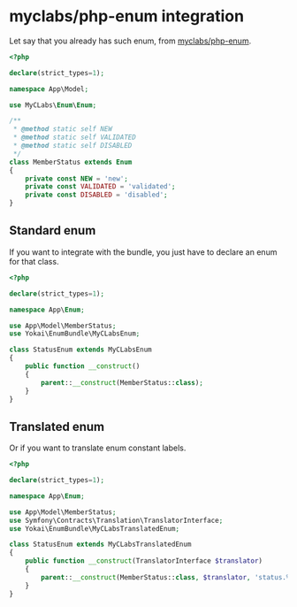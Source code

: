 # myclabs/php-enum integration

Let say that you already has such enum, from [myclabs/php-enum](https://github.com/myclabs/php-enum).

```php
<?php

declare(strict_types=1);

namespace App\Model;

use MyCLabs\Enum\Enum;

/**
 * @method static self NEW
 * @method static self VALIDATED
 * @method static self DISABLED
 */
class MemberStatus extends Enum
{
    private const NEW = 'new';
    private const VALIDATED = 'validated';
    private const DISABLED = 'disabled';
}
```

## Standard enum

If you want to integrate with the bundle, you just have to declare an enum for that class.

```php
<?php

declare(strict_types=1);

namespace App\Enum;

use App\Model\MemberStatus;
use Yokai\EnumBundle\MyCLabsEnum;

class StatusEnum extends MyCLabsEnum
{
    public function __construct()
    {
        parent::__construct(MemberStatus::class);
    }
}
```

## Translated enum

Or if you want to translate enum constant labels.

```php
<?php

declare(strict_types=1);

namespace App\Enum;

use App\Model\MemberStatus;
use Symfony\Contracts\Translation\TranslatorInterface;
use Yokai\EnumBundle\MyCLabsTranslatedEnum;

class StatusEnum extends MyCLabsTranslatedEnum
{
    public function __construct(TranslatorInterface $translator)
    {
        parent::__construct(MemberStatus::class, $translator, 'status.%s');
    }
}
```
